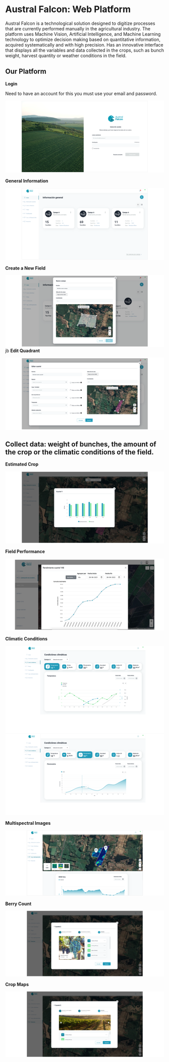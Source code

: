 # Austral Falcon: Web Platform
Austral Falcon is a technological solution designed to digitize processes that are currently performed manually in the agricultural industry. The platform uses Machine Vision, Artificial Intelligence, and Machine Learning technology to optimize decision making based on quantitative information, acquired systematically and with high precision. Has an innovative interface that displays all the variables and data collected in the crops, such as bunch weight, harvest quantity or weather conditions in the field.

## Our Platform
**Login**

Need to have an account for this you must use your email and password. 

![alt text](https://github.com/eddyerach/AustralFalcon_grapes/blob/main/web_platform/imgs/login.png) 

**General Information**

![alt text](https://github.com/eddyerach/AustralFalcon_grapes/blob/main/web_platform/imgs/general_info.png)

**Create a New Field**

![alt text](https://github.com/eddyerach/AustralFalcon_grapes/blob/main/web_platform/imgs/new_field.png)
jb
**Edit Quadrant**

![alt text](https://github.com/eddyerach/AustralFalcon_grapes/blob/main/web_platform/imgs/edit_cuartel.png)

## Collect data: weight of bunches, the amount of the crop or the climatic conditions of the field.
**Estimated Crop**

![alt text](https://github.com/eddyerach/AustralFalcon_grapes/blob/main/web_platform/imgs/cuartel.png)

**Field Performance**

![alt text](https://github.com/eddyerach/AustralFalcon_grapes/blob/main/web_platform/imgs/field_performance.png)

 **Climatic Conditions**
 
![alt text](https://github.com/eddyerach/AustralFalcon_grapes/blob/main/web_platform/imgs/weather_conditions.png)
![alt text](https://github.com/eddyerach/AustralFalcon_grapes/blob/main/web_platform/imgs/weather_conditions2.png)

**Multispectral Images**

![alt text](https://github.com/eddyerach/AustralFalcon_grapes/blob/main/web_platform/imgs/img_multiespectral.png)

**Berry Count**

![alt text](https://github.com/eddyerach/AustralFalcon_grapes/blob/main/web_platform/imgs/count.png)

**Crop Maps**

![alt text](https://github.com/eddyerach/AustralFalcon_grapes/blob/main/web_platform/imgs/field.png)
